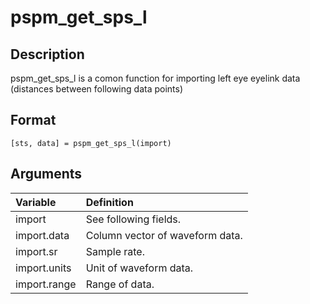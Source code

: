 # pspm_get_sps_l
## Description
pspm_get_sps_l is a comon function for importing left eye eyelink data (distances between following data points)

## Format
`[sts, data] = pspm_get_sps_l(import)`

## Arguments
| Variable | Definition |
|:--|:--|
| import | See following fields. |
| import.data | Column vector of waveform data. |
| import.sr | Sample rate. |
| import.units | Unit of waveform data. |
| import.range | Range of data. |
